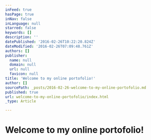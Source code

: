 ```yaml
---
inFeed: true
hasPage: true
inNav: false
inLanguage: null
starred: false
keywords: []
description: ''
datePublished: '2016-02-26T10:22:20.824Z'
dateModified: '2016-02-26T07:09:48.761Z'
authors: []
publisher:
  name: null
  domain: null
  url: null
  favicon: null
title: 'Welcome to my online portofolio!'
author: []
sourcePath: _posts/2016-02-26-welcome-to-my-online-portofolio.md
published: true
url: welcome-to-my-online-portofolio/index.html
_type: Article

---
```

# Welcome to my online portofolio!